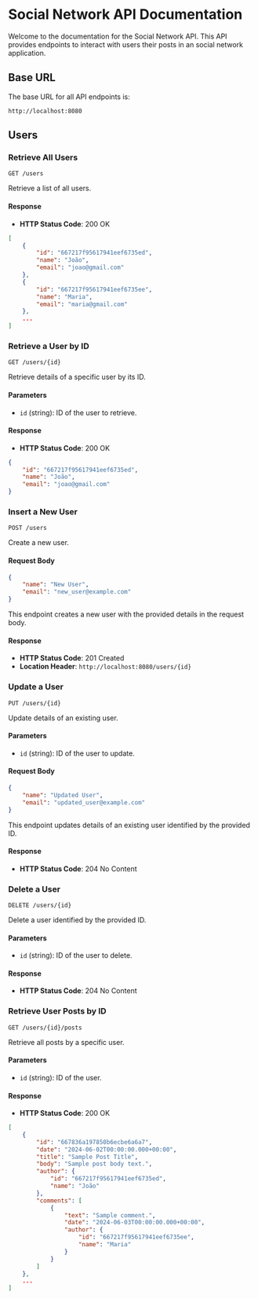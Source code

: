 # Social Network API Documentation

Welcome to the documentation for the Social Network API. This API provides endpoints to interact with users their posts in an social network application.

## Base URL

The base URL for all API endpoints is:

```
http://localhost:8080
```

## Users

### Retrieve All Users

```
GET /users
```

Retrieve a list of all users.

#### Response

- **HTTP Status Code**: 200 OK

```json
[
    {
        "id": "667217f95617941eef6735ed",
		"name": "João",
		"email": "joao@gmail.com"
    },
    {
        "id": "667217f95617941eef6735ee",
		"name": "Maria",
		"email": "maria@gmail.com"
    },
    ...
]
```

### Retrieve a User by ID

```
GET /users/{id}
```

Retrieve details of a specific user by its ID.

#### Parameters

- `id` (string): ID of the user to retrieve.

#### Response

- **HTTP Status Code**: 200 OK

```json
{
    "id": "667217f95617941eef6735ed",
    "name": "João",
    "email": "joao@gmail.com"
}
```

### Insert a New User

```
POST /users
```

Create a new user.

#### Request Body

```json
{
    "name": "New User",
    "email": "new_user@example.com"
}
```

This endpoint creates a new user with the provided details in the request body.

#### Response

- **HTTP Status Code**: 201 Created
- **Location Header**: `http://localhost:8080/users/{id}`

### Update a User

```
PUT /users/{id}
```

Update details of an existing user.

#### Parameters

- `id` (string): ID of the user to update.

#### Request Body

```json
{
    "name": "Updated User",
    "email": "updated_user@example.com"
}
```

This endpoint updates details of an existing user identified by the provided ID.

#### Response

- **HTTP Status Code**: 204 No Content

### Delete a User

```
DELETE /users/{id}
```

Delete a user identified by the provided ID.

#### Parameters

- `id` (string): ID of the user to delete.

#### Response

- **HTTP Status Code**: 204 No Content

### Retrieve User Posts by ID

```
GET /users/{id}/posts
```

Retrieve all posts by a specific user.

#### Parameters

- `id` (string): ID of the user.

#### Response

- **HTTP Status Code**: 200 OK

```json
[
    {
		"id": "667836a197850b6ecbe6a6a7",
		"date": "2024-06-02T00:00:00.000+00:00",
		"title": "Sample Post Title",
		"body": "Sample post body text.",
		"author": {
			"id": "667217f95617941eef6735ed",
			"name": "João"
		},
		"comments": [
			{
				"text": "Sample comment.",
				"date": "2024-06-03T00:00:00.000+00:00",
				"author": {
					"id": "667217f95617941eef6735ee",
					"name": "Maria"
				}
			}
		]
	},
    ...
]
```
